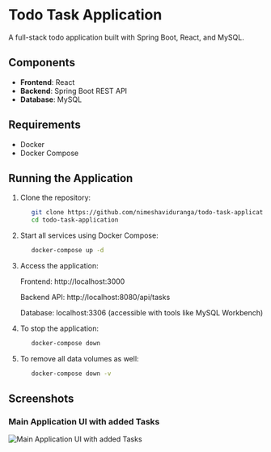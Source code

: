 # Todo Task Application

A full-stack todo application built with Spring Boot, React, and MySQL.

## Components

- **Frontend**: React
- **Backend**: Spring Boot REST API
- **Database**: MySQL

## Requirements

- Docker
- Docker Compose

## Running the Application

1. Clone the repository:
   ```bash
      git clone https://github.com/nimeshaviduranga/todo-task-application.git
      cd todo-task-application

2. Start all services using Docker Compose:
   ```bash
      docker-compose up -d

3. Access the application:

   Frontend: http://localhost:3000

   Backend API: http://localhost:8080/api/tasks

   Database: localhost:3306 (accessible with tools like MySQL Workbench)   

4. To stop the application:
   ```bash
      docker-compose down

5. To remove all data volumes as well:
   ```bash
      docker-compose down -v   

## Screenshots

### Main Application UI with added Tasks
![Main Application UI with added Tasks](frontend/src/images/UI.JPG)